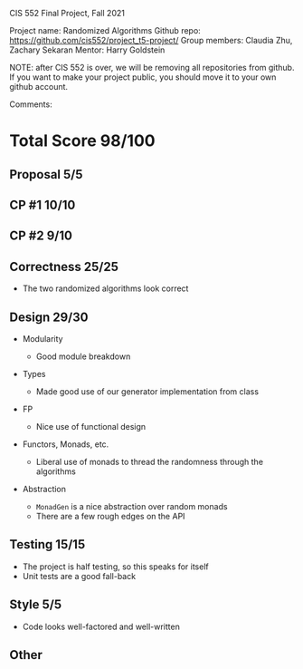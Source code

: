CIS 552 Final Project, Fall 2021

Project name: Randomized Algorithms
Github repo: https://github.com/cis552/project_t5-project/
Group members: Claudia Zhu, Zachary Sekaran
Mentor: Harry Goldstein

NOTE: after CIS 552 is over, we will be removing all repositories from github. If you want to make
your project public, you should move it to your own github account.

Comments:

# Total Score 98/100

## Proposal         5/5
## CP #1           10/10
## CP #2            9/10

## Correctness     25/25
+ The two randomized algorithms look correct

## Design          29/30
* Modularity
  + Good module breakdown

* Types
  + Made good use of our generator implementation from class

* FP
  + Nice use of functional design

* Functors, Monads, etc.
  + Liberal use of monads to thread the randomness through the algorithms

* Abstraction
  + `MonadGen` is a nice abstraction over random monads
  - There are a few rough edges on the API

## Testing         15/15
+ The project is half testing, so this speaks for itself
+ Unit tests are a good fall-back

## Style            5/5
+ Code looks well-factored and well-written

## Other
